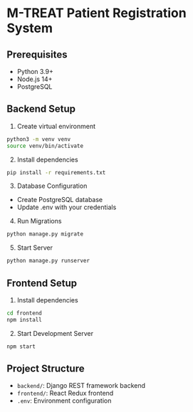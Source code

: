 # M-TREAT Patient Registration System

## Prerequisites

- Python 3.9+
- Node.js 14+
- PostgreSQL

## Backend Setup

1. Create virtual environment

```bash
python3 -m venv venv
source venv/bin/activate
```

2. Install dependencies

```bash
pip install -r requirements.txt
```

3. Database Configuration

- Create PostgreSQL database
- Update .env with your credentials

4. Run Migrations

```bash
python manage.py migrate
```

5. Start Server

```bash
python manage.py runserver
```

## Frontend Setup

1. Install dependencies

```bash
cd frontend
npm install
```

2. Start Development Server

```bash
npm start
```

## Project Structure

- `backend/`: Django REST framework backend
- `frontend/`: React Redux frontend
- `.env`: Environment configuration
